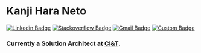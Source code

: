 # Kanji Hara Neto
[![Linkedin Badge](https://img.shields.io/badge/-kanjihara-blue?style=flat-square&logo=Linkedin&logoColor=white&link=https://www.linkedin.com/in/kanjihara/)](https://www.linkedin.com/in/kanjihara/)
[![Stackoverflow Badge](https://img.shields.io/badge/-stackoverflow-EF8236?style=flat-square&logo=Stackoverflow&logoColor=white&link=https://stackoverflow.com/users/5705066/hkanjih)](https://stackoverflow.com/users/5705066/hkanjih)
[![Gmail Badge](https://img.shields.io/badge/-hkanjih@gmail.com-c14438?style=flat-square&logo=Gmail&logoColor=white&link=mailto:hkanjih@gmail.com)](mailto:hkanjih@gmail.com)
[![Custom Badge](https://img.shields.io/badge/CI%26T-kanjih@ciandt.com-22bfc7?style=flat-square&labelColor=f31143&link=mailto:kanjih@ciandt.com)](mailto:kanjih@ciandt.com)
<!--
![Custom badge](https://img.shields.io/endpoint?label=CI%26T&style=flat-square)
[![Codewars Badge](https://www.codewars.com/users/TsutomuObara/badges/micro)](https://www.codewars.com/users/TsutomuObara/badges/micro)
-->

### Currently a Solution Architect at [CI&T](ciandt.com).
<!--
**kanjih-ciandt/kanjih-ciandt** is a ✨ _special_ ✨ repository because its `README.md` (this file) appears on your GitHub profile.

Here are some ideas to get you started:

- 🔭 I’m currently working on ...
- 🌱 I’m currently learning ...
- 👯 I’m looking to collaborate on ...
- 🤔 I’m looking for help with ...
- 💬 Ask me about ...
- 📫 How to reach me: ...
- 😄 Pronouns: ...
- ⚡ Fun fact: ...
-->
